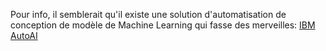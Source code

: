 Pour info, il semblerait qu'il existe une solution d'automatisation de conception de modèle de Machine Learning qui fasse des merveilles: [IBM AutoAI](https://dataplatform.cloud.ibm.com/docs/content/wsj/analyze-data/autoai-overview.html)

